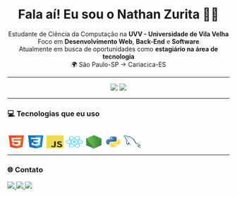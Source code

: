<h1 align="center">Fala aí! Eu sou o Nathan Zurita 👨‍💻</h1>

<p align="center">
  Estudante de Ciência da Computação na <strong>UVV - Universidade de Vila Velha</strong> <br>
  Foco em <strong>Desenvolvimento Web</strong>, <strong>Back-End</strong> e <strong>Software</strong> <br>
  Atualmente em busca de oportunidades como <strong>estagiário na área de tecnologia</strong> <br>
  🌍 São Paulo-SP → Cariacica-ES
</p>

---

<div align="center">
  <img height="180em" src="https://github-readme-stats.vercel.app/api?username=Nathan-Zurita&show_icons=true&theme=tokyonight&hide=prs,issues" />
  <img height="180em" src="https://github-readme-stats.vercel.app/api/top-langs/?username=Nathan-Zurita&layout=compact&theme=tokyonight" />
</div>

---

### 💻 Tecnologias que eu uso

<div style="display: inline_block"><br>
  <img align="center" alt="HTML" height="30" width="40" src="https://raw.githubusercontent.com/devicons/devicon/master/icons/html5/html5-original.svg">
  <img align="center" alt="CSS" height="30" width="40" src="https://raw.githubusercontent.com/devicons/devicon/master/icons/css3/css3-original.svg">
  <img align="center" alt="JavaScript" height="30" width="40" src="https://raw.githubusercontent.com/devicons/devicon/master/icons/javascript/javascript-original.svg">
  <img align="center" alt="React" height="30" width="40" src="https://raw.githubusercontent.com/devicons/devicon/master/icons/react/react-original.svg">
  <img align="center" alt="Node.js" height="30" width="40" src="https://raw.githubusercontent.com/devicons/devicon/master/icons/nodejs/nodejs-original.svg">
  <img align="center" alt="Python" height="30" width="40" src="https://raw.githubusercontent.com/devicons/devicon/master/icons/python/python-original.svg">
  <img align="center" alt="MySQL" height="30" width="40" src="https://raw.githubusercontent.com/devicons/devicon/master/icons/mysql/mysql-original.svg">
</div>

---

### 🌐 Contato

<div>
  <a href="mailto:nathanzurita8@gmail.com" target="_blank">
    <img src="https://img.shields.io/badge/GMAIL-D14836?style=for-the-badge&logo=gmail&logoColor=white"/>
  </a>
  <a href="https://www.linkedin.com/in/nathan-zurita" target="_blank">
    <img src="https://img.shields.io/badge/LINKEDIN-0A66C2?style=for-the-badge&logo=linkedin&logoColor=white"/>
  </a>
  <a href="https://wa.me/5527999299325?text=Ol%C3%A1%2C%20Nathan!" target="_blank">
    <img src="https://img.shields.io/badge/WHATSAPP-25D366?style=for-the-badge&logo=whatsapp&logoColor=white"/>
  </a>
</div>

